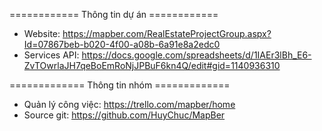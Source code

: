 ============ Thông tin dự án ============

- Website: https://mapber.com/RealEstateProjectGroup.aspx?Id=07867beb-b020-4f00-a08b-6a91e8a2edc0
- Services API: https://docs.google.com/spreadsheets/d/1IAEr3lBh_E6-ZvTOwrlaJH7qeBoEmRoNjJPBuF6kn4Q/edit#gid=1140936310

============= Thông tin nhóm =============

- Quản lý công việc: https://trello.com/mapber/home
- Source git: https://github.com/HuyChuc/MapBer
